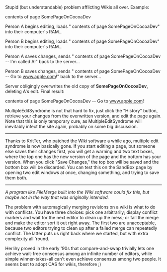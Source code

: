 Stupid (but understandable) problem afflicting Wikis all over. Example:
    
contents of page S<nowiki/>omePageOnCocoaDev

Person A begins editing, loads "    contents of page S<nowiki/>omePageOnCocoaDev" into their computer's RAM...

Person B begins editing, loads "    contents of page S<nowiki/>omePageOnCocoaDev" into their computer's RAM...

Person A saves changes, sends "    contents of page S<nowiki/>omePageOnCocoaDev -- I'm called A!" back to the server...

Person B saves changes, sends "    contents of page S<nowiki/>omePageOnCocoaDev -- Go to www.apple.com!" back to the server...

Server obligingly overwrites the old copy of **S<nowiki/>omePageOnCocoaDev**, deleting A's edit.
Final result:
    
contents of page S<nowiki/>omePageOnCocoaDev -- Go to www.apple.com!


MultipleEditSyndrome is not that hard to fix, just click the "History" button, retrieve your changes from the overwritten version, and edit the page again. Note that this is only temporary cure, as MultipleEditSyndrome will inevitably infect the site again, probably on some big discussion.

----

Thanks to KritTer, who patched the Wiki software a while ago, multiple edit syndrome is now basically gone. If you start editing a page, but someone else saves their changes first, you will get a warning and two text boxes, where the top one has the new version of the page and the bottom has your version. When you click "Save Changes," the top box will be saved and the bottom box will be discarded. You can test this on the SandBox page by opening two edit windows at once, changing something, and trying to save them both.

----

*A program like FileMerge built into the Wiki software could fix this, but maybe not in the way that was originally intended.*

The problem with automagically merging revisions on a wiki is what to do with conflicts. You have three choices: pick one arbitrarily; display conflict markers and wait for the next editor to clean up the mess; or fail the merge and make the editor sort it out right away. The first two are unacceptable, because two editors trying to clean up after a failed merge can repeatedly conflict. The latter puts us right back where we started, but with extra complexity all 'round.

Herlihy proved in the early '90s that compare-and-swap trivially lets one achieve wait-free consensus among an infinite number of editors, while simple winner-takes-all can't even achieve consensus among two people. It seems best to adopt CAS for wikis, therefore ;)
